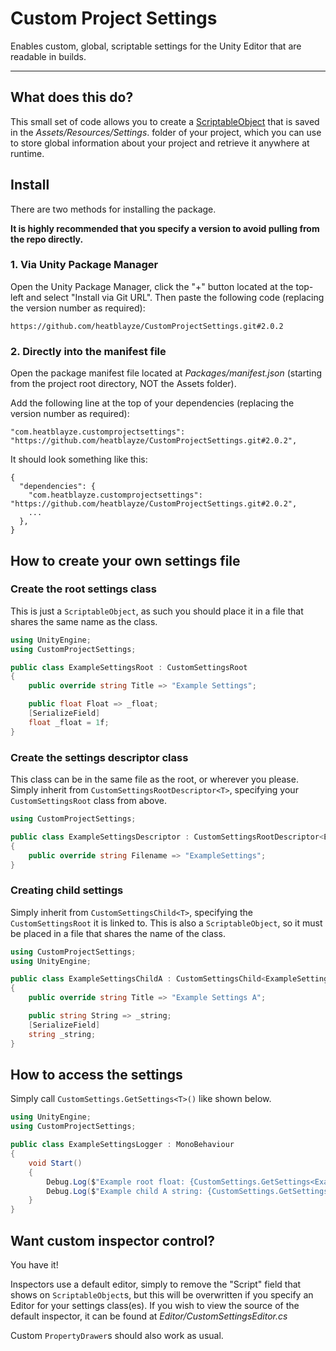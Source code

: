 # Custom Project Settings
Enables custom, global, scriptable settings for the Unity Editor that are readable in builds.

---

## What does this do?
This small set of code allows you to create a [ScriptableObject](https://docs.unity3d.com/Manual/class-ScriptableObject.html) that is saved in the  _Assets/Resources/Settings_. folder of your project, which you can use to store global information about your project and retrieve it anywhere at runtime.

## Install
There are two methods for installing the package.

**It is highly recommended that you specify a version to avoid pulling from the repo directly.**

### 1. Via Unity Package Manager
Open the Unity Package Manager, click the "+" button located at the top-left and select "Install via Git URL". Then paste the following code (replacing the version number as required):

`https://github.com/heatblayze/CustomProjectSettings.git#2.0.2`

### 2. Directly into the manifest file
Open the package manifest file located at _Packages/manifest.json_ (starting from the project root directory, NOT the Assets folder).

Add the following line at the top of your dependencies (replacing the version number as required):

`"com.heatblayze.customprojectsettings": "https://github.com/heatblayze/CustomProjectSettings.git#2.0.2",`

It should look something like this:
```
{
  "dependencies": {
    "com.heatblayze.customprojectsettings": "https://github.com/heatblayze/CustomProjectSettings.git#2.0.2",
    ...
  },
}
```

## How to create your own settings file
### Create the root settings class
This is just a `ScriptableObject`, as such you should place it in a file that shares the same name as the class.
```c#
using UnityEngine;
using CustomProjectSettings;

public class ExampleSettingsRoot : CustomSettingsRoot
{
    public override string Title => "Example Settings";

    public float Float => _float;
    [SerializeField]
    float _float = 1f;
}
```

### Create the settings descriptor class
This class can be in the same file as the root, or wherever you please. Simply inherit from `CustomSettingsRootDescriptor<T>`, specifying your `CustomSettingsRoot` class from above.
```c#
using CustomProjectSettings;

public class ExampleSettingsDescriptor : CustomSettingsRootDescriptor<ExampleSettingsRoot>
{
    public override string Filename => "ExampleSettings";
}
```

### Creating child settings
Simply inherit from `CustomSettingsChild<T>`, specifying the `CustomSettingsRoot` it is linked to.
This is also a `ScriptableObject`, so it must be placed in a file that shares the name of the class.
```c#
using CustomProjectSettings;
using UnityEngine;

public class ExampleSettingsChildA : CustomSettingsChild<ExampleSettingsRoot>
{
    public override string Title => "Example Settings A";

    public string String => _string;
    [SerializeField]
    string _string;
}
```

## How to access the settings
Simply call `CustomSettings.GetSettings<T>()` like shown below.

```c#
using UnityEngine;
using CustomProjectSettings;

public class ExampleSettingsLogger : MonoBehaviour
{
    void Start()
    {
        Debug.Log($"Example root float: {CustomSettings.GetSettings<ExampleSettingsRoot>().Float}");
        Debug.Log($"Example child A string: {CustomSettings.GetSettings<ExampleSettingsChildA>().String}");
    }
}
```

## Want custom inspector control?
You have it!

Inspectors use a default editor, simply to remove the "Script" field that shows on `ScriptableObject`s, but this will be overwritten if you specify an Editor for your settings class(es). If you wish to view the source of the default inspector, it can be found at _Editor/CustomSettingsEditor.cs_

Custom `PropertyDrawer`s should also work as usual.
